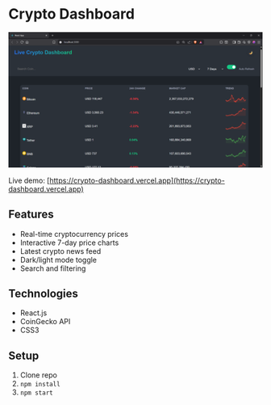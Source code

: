 # Crypto Dashboard

![Screenshot](public/Screenshot1.png)

Live demo: [https://crypto-dashboard.vercel.app](https://crypto-dashboard.vercel.app)

## Features
- Real-time cryptocurrency prices
- Interactive 7-day price charts
- Latest crypto news feed
- Dark/light mode toggle
- Search and filtering

## Technologies
- React.js
- CoinGecko API
- CSS3

## Setup
1. Clone repo
2. `npm install`
3. `npm start`
